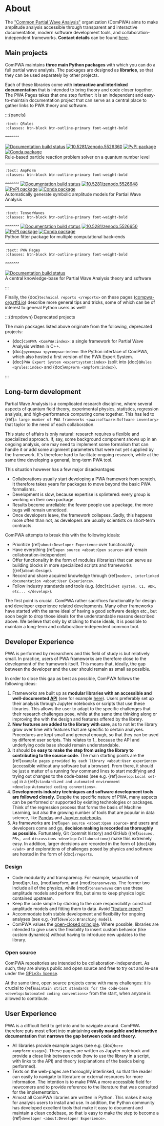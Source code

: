 # About

The ["Common Partial Wave Analysis"](https://github.com/ComPWA) organization
(ComPWA) aims to make amplitude analysis accessible through transparent and
interactive documentation, modern software development tools, and
collaboration-independent frameworks. **Contact details** can be found
[here](https://github.com/ComPWA).

## Main projects

ComPWA maintains **three main Python packages** with which you can do a full
partial wave analysis. The packages are designed as **libraries**, so that they
can be used separately by other projects.

Each of these libraries come with **interactive and interlinked documentation**
that is intended to bring theory and code closer together. The PWA Pages takes
that one step further: it is an independent and easy-to-maintain documentation
project that can serve as a central place to gather links to PWA theory and
software.

:::{panels}

```{link-button} https://github.com/ComPWA/qrules
:text: QRules
:classes: btn-block btn-outline-primary font-weight-bold
```

^^^^^^^

[![Documentation build status](https://readthedocs.org/projects/qrules/badge/?version=latest)](https://qrules.readthedocs.io)
[![10.5281/zenodo.5526360](https://zenodo.org/badge/doi/10.5281/zenodo.5526360.svg)](https://doi.org/10.5281/zenodo.5526360)
[![PyPI package](https://badge.fury.io/py/qrules.svg)](https://pypi.org/project/qrules)
[![Conda package](https://anaconda.org/conda-forge/qrules/badges/version.svg)](https://anaconda.org/conda-forge/qrules)<br>
Rule-based particle reaction problem solver on a quantum number level

---

```{link-button} https://github.com/ComPWA/ampform
:text: AmpForm
:classes: btn-block btn-outline-primary font-weight-bold
```

^^^^^^^
[![Documentation build status](https://readthedocs.org/projects/ampform/badge/?version=latest)](https://ampform.readthedocs.io)
[![10.5281/zenodo.5526648](https://zenodo.org/badge/doi/10.5281/zenodo.5526648.svg)](https://doi.org/10.5281/zenodo.5526648)
[![PyPI package](https://badge.fury.io/py/ampform.svg)](https://pypi.org/project/ampform)
[![Conda package](https://anaconda.org/conda-forge/ampform/badges/version.svg)](https://anaconda.org/conda-forge/ampform)<br>
Automatically generate symbolic amplitude models for Partial Wave Analysis

---

```{link-button} https://github.com/ComPWA/tensorwaves
:text: TensorWaves
:classes: btn-block btn-outline-primary font-weight-bold
```

^^^^^^^
[![Documentation build status](https://readthedocs.org/projects/tensorwaves/badge/?version=latest)](https://tensorwaves.readthedocs.io)
[![10.5281/zenodo.5526650](https://zenodo.org/badge/doi/10.5281/zenodo.5526650.svg)](https://doi.org/10.5281/zenodo.5526650)
[![PyPI package](https://badge.fury.io/py/tensorwaves.svg)](https://pypi.org/project/tensorwaves)
[![Conda package](https://anaconda.org/conda-forge/tensorwaves/badges/version.svg)](https://anaconda.org/conda-forge/tensorwaves)<br>
Python fitter package for multiple computational back-ends

---

```{link-button} https://github.com/ComPWA/PWA-pages
:text: PWA Pages
:classes: btn-block btn-outline-primary font-weight-bold
```

^^^^^^^

[![Documentation build status](https://readthedocs.org/projects/pwa/badge/?version=latest)](https://pwa.readthedocs.io)<br>
A central knowledge-base for Partial Wave Analysis theory and software

:::

Finally, the {doc}`technical reports </reports>` on these pages
([compwa-org.rtfd.io](https://compwa-org.readthedocs.io)) describe more general
tips and tricks, some of which can be of interest to general Python users as
well!

:::{dropdown} Deprecated projects

The main packages listed above originate from the following, deprecated
projects:

<!-- cspell:ignore pycompwa -->

- {doc}`ComPWA <ComPWA:index>`: a single framework for Partial Wave Analysis
  written in C++.
- {doc}`pycompwa <pycompwa:index>`: the Python interface of ComPWA, which also
  hosted a first version of the PWA Expert System.
- {doc}`PWA Expert System <expertsystem:index>` (split into
  {doc}`QRules <qrules:index>` and {doc}`AmpForm <ampform:index>`).

:::

## Long-term development

Partial Wave Analysis is a complicated research discipline, where several
aspects of quantum field theory, experimental physics, statistics, regression
analysis, and high-performance computing come together. This has led to
{ref}`a large number of PWA frameworks <pwa:software:Software inventory>` that
taylor to the need of each collaboration.

This state of affairs is only natural: research requires a flexible and
specialized approach. If, say, some background component shows up in an ongoing
analysis, one may need to implement some formalism that can handle it or add
some alignment parameters that were not yet supplied by the framework. It's
therefore hard to facilitate ongoing research, while at the same time
developing a general, long-term PWA tool.

This situation however has a few major disadvantages:

- Collaborations usually start developing a PWA framework from scratch. It
  therefore takes years for packages to move beyond the basic PWA formalisms.
- Development is slow, because expertise is splintered: every group is working
  on their own package.
- Results become unreliable: the fewer people use a package, the more bugs will
  remain unnoticed.
- Once developers leave, the framework collapses. Sadly, this happens more
  often than not, as developers are usually scientists on short-term contracts.

ComPWA attempts to break this with the following ideals:

- Prioritize {ref}`about:Developer Experience` over functionality.
- Have everything {ref}`open source <about:Open source>` and remain
  collaboration-independent
- Offer functionality in the form of modules (libraries) that can serve as
  building blocks in more specialized scripts and frameworks
  ({ref}`about:Design`).
- Record and share acquired knowledge through
  {ref}`modern, interlinked documentation <about:User Experience>`.
- Follow industry standards and tools (e.g.
  {doc}`ticket system, CI, ADR, etc... </develop>`).

The first point is crucial. ComPWA rather sacrifices functionality for design
and developer experience related developments. Many other frameworks have
started with the same ideal of having a good software design etc., but soon
begin to drop those ideals for the understandable reasons described above. We
believe that only by sticking to those ideals, it is possible to maintain a
long-term and collaboration-independent common tool.

## Developer Experience

PWA is performed by researchers and this field of study is but relatively
small. In practice, users of PWA frameworks are therefore close to the
development of the framework itself. This means that, ideally, the gap between
the developer and the user should remain as small as possible.

In order to close this gap as best as possible, ComPWA follows the following
ideas:

1. Frameworks are built up as **modular libraries with an accessible and
   well-documented [API](https://en.wikipedia.org/wiki/API)** (see for example
   [here](https://ampform.readthedocs.io/en/stable/api/ampform.html)). Users
   preferably set up their analysis through Jupyter notebooks or scripts that
   use these libraries. This allows the user to adapt to the specific
   challenges that their research challenges pose, while at the same time
   thinking along or improving the with the design and features offered by the
   library.
2. **New features are added to the library with care**, as to not let the
   library grow over time with features that are specific to certain analyses.
   Procedures are kept small and general enough, so that they can be used by
   different user scripts. This relates to 1., because the API and underlying
   code base should remain understandable.
3. It should be **easy to make the step from using the library to contributing
   to the source code**. The main starting points are the
   {ref}`example pages provided by each library <about:User experience>`
   (accessible without any software but a browser). From there, it should be
   just a matter of a running few command lines to start modifying and trying
   out changes to the code-bases (see e.g. {ref}`develop:Local set-up`) in a
   {ref}`standardized and automated environment <develop:Automated coding conventions>`.
4. **Developments industry techniques and software development tools are
   followed closely.** Despite the specific nature of PWA, many aspects can be
   performed or supported by existing technologies or packages. Think of the
   regression process that forms the basis of Machine Learning, but also the
   growing number of tools that are popular in data science, like
   [Pandas](https://pandas.pydata.org) and
   [Jupyter notebooks](https://jupyter.org).
5. As frameworks are {ref}`open source <about:Open source>` and users and
   developers come and go, **decision making is recorded as thoroughly as
   possible**. Fortunately, Git (commit history) and GitHub
   ({ref}`issues, PRs, and discussions <develop:Collaboration>`) make this
   extremely easy. In addition, larger decisions are recorded in the form of
   {doc}`ADRs </adr>` and explorations of challenges posed by physics and
   software are hosted in the form of {doc}`/reports`.

### Design

- Code modularity and transparency. For example, separation of {mod}`qrules`,
  {mod}`ampform`, and {mod}`tensorwaves`. The former two include all of the
  physics, while {mod}`tensorwaves` can use these amplitude models and perform
  fits, but aims to keep physics logic contained upstream.
- Keep the code simple by sticking to the core responsibility: construct
  amplitude models and fitting them to data. Avoid
  ["feature creep"](https://en.wikipedia.org/wiki/Feature_creep)!
- Accommodate both stable development and flexibility for ongoing analyses (see
  e.g. {ref}`develop:Branching model`).
- ComPWA values the
  [open-closed principle](https://en.wikipedia.org/wiki/Open%E2%80%93closed_principle).
  Where possible, libraries are intended to give users the flexibility to
  insert custom behavior (like custom dynamics) without having to introduce new
  updates to the library.

### Open source

ComPWA repositories are intended to be collaboration-independent. As such, they
are always public and open source and free to try out and re-use under the
[GPLv3+ license](https://www.gnu.org/licenses/gpl-3.0-standalone.html).

At the same time, open source projects come with many challenges: it is crucial
to
{ref}`maintain strict standards for the code-base <develop:Automated coding conventions>`
from the start, when anyone is allowed to contribute.

## User Experience

PWA is a difficult field to get into and to navigate around. ComPWA therefore
puts most effort into maintaining **easily navigable and interactive
documentation** that **narrows the gap between code and theory**.

- All libraries provide example pages (see e.g. {doc}`here <ampform:usage>`).
  These pages are written as Jupyter notebook and provide a close link between
  code (how to use the library in a script, with links to the API) and theory
  (explanations of the basics being performed).
- Texts on the web-pages are thoroughly interlinked, so that the reader can
  easily to navigate to literature or external resources for more information.
  The intention is to make PWA a more accessible field for newcomers and to
  provide reference to the literature that was consulted for the
  implementation.
- Almost all ComPWA libraries are written in Python. This makes it easy for
  analysis users to install and use. In addition, the Python community has
  developed excellent tools that make it easy to document and maintain a clean
  codebase, so that is easy to make the step to become a
  {ref}`developer <about:Developer Experience>`.
